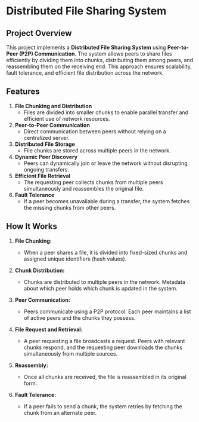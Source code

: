 # Distributed File Sharing System  

## Project Overview  
This project implements a **Distributed File Sharing System** using **Peer-to-Peer (P2P) Communication**. The system allows peers to share files efficiently by dividing them into chunks,
distributing them among peers, and reassembling them on the receiving end. This approach ensures scalability, fault tolerance, and efficient file distribution across the network.  

## Features  
1. **File Chunking and Distribution**  
   - Files are divided into smaller chunks to enable parallel transfer and efficient use of network resources.  
2. **Peer-to-Peer Communication**  
   - Direct communication between peers without relying on a centralized server.  
3. **Distributed File Storage**  
   - File chunks are stored across multiple peers in the network.  
4. **Dynamic Peer Discovery**  
   - Peers can dynamically join or leave the network without disrupting ongoing transfers.  
5. **Efficient File Retrieval**  
   - The requesting peer collects chunks from multiple peers simultaneously and reassembles the original file.  
6. **Fault Tolerance**  
   - If a peer becomes unavailable during a transfer, the system fetches the missing chunks from other peers.  

## How It Works  
1. **File Chunking:**  
   - When a peer shares a file, it is divided into fixed-sized chunks and assigned unique identifiers (hash values).  

2. **Chunk Distribution:**  
   - Chunks are distributed to multiple peers in the network. Metadata about which peer holds which chunk is updated in the system.  

3. **Peer Communication:**  
   - Peers communicate using a P2P protocol. Each peer maintains a list of active peers and the chunks they possess.  

4. **File Request and Retrieval:**  
   - A peer requesting a file broadcasts a request. Peers with relevant chunks respond, and the requesting peer downloads the chunks simultaneously from multiple sources.  

5. **Reassembly:**  
   - Once all chunks are received, the file is reassembled in its original form.  

6. **Fault Tolerance:**  
   - If a peer fails to send a chunk, the system retries by fetching the chunk from an alternate peer.  
